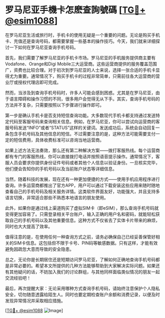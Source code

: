 # 罗马尼亚手機卡怎麽查詢號碼 [[TG💪+ @esim1088](https://t.me/s/esim1088)]

在罗马尼亚生活或旅行时，手机卡的使用无疑是一个重要的问题。无论是购买手机卡、充值还是查询号码，都需要掌握一些基本的操作技巧。今天，我们就来详细探讨一下如何在罗马尼亚查询手机号码。

首先，我们需要了解罗马尼亚的手机卡市场。罗马尼亚的手机服务提供商主要有Vodafone、Orange和Digi Mobile三大运营商。这些运营商提供的服务覆盖范围广，资费也比较合理。对于初次到罗马尼亚的人士来说，选择一张合适的手机卡显得尤为重要。通常情况下，购买手机卡的过程非常简单，只需前往各大运营商的营业厅或授权代理店即可完成。

然而，当涉及到查询手机号码时，许多人可能会感到困惑。尤其是在罗马尼亚，由于语言障碍和操作习惯的不同，很多用户会觉得无从下手。其实，查询手机号码的方法并不复杂，只需要按照以下步骤进行操作即可。

第一步是确认手机卡是否支持短信查询功能。大多数现代手机卡都支持通过发送特定代码至客服号码来查询相关信息。例如，在罗马尼亚，你可以尝试向运营商的客服号码发送“INFO”或者“STATUS”这样的关键词。发送成功后，系统会自动回复一条包含手机号码及其他信息的短信。不过需要注意的是，这种方法可能需要支付一定的短信费用，具体收费标准可以咨询当地运营商。

如果上述方法无法奏效，那么还有第二种解决方案——拨打客服热线。每个运营商都有专门的客服热线，你可以直接拨打电话并按照语音提示操作。通常情况下，客服人员会要求你提供身份证件号码或者其他个人信息以验证身份。一旦核实完毕，他们便会告知你的手机号码以及当前账户状态等详细信息。

当然，随着科技的发展，现在还有一种更加便捷的方式——使用手机应用程序进行查询。许多运营商都推出了官方APP，用户可以通过下载安装这些应用来随时随地查看自己的手机号码及相关服务详情。这类软件界面友好，功能强大，并且支持多语言切换，非常适合那些不熟悉本地语言的朋友使用。

此外，如果你是通过线上渠道购买了虚拟SIM卡（即eSIM），那么查询手机号码就变得更加容易了。只需登录相关平台账户，输入正确的用户名和密码，就能轻松获取自己的手机号码以及其他重要信息。这种方式不仅省去了实体卡片带来的麻烦，同时也大大提高了效率。

值得注意的是，在使用任何一种查询方式之前，请务必确保自己已经妥善保管好相关的SIM卡信息。这包括但不限于卡号、PIN码等敏感数据。只有这样，才能有效避免因疏忽大意而导致的安全隐患。

总之，无论你是长期居住还是短期访问罗马尼亚，了解如何正确地查询手机号码都是非常必要的。希望本文所提供的几种方法能够帮助到大家解决实际问题。如果还有其他疑问的话，不妨加入我们的讨论群组，与其他同样面临类似情况的朋友一起交流经验吧！

最后，再次提醒大家：无论采用哪种方式查询手机号码，请始终注意保护个人隐私安全，切勿随意透露给陌生人。同时也要定期检查账户余额和消费记录，以便及时发现异常情况并采取相应措施。

[[TG💪+ @esim1088](https://t.me/s/esim1088) ![Image](https://i.postimg.cc/4NQfJmqS/Snipaste-2025-05-13-00-14-12.png)]